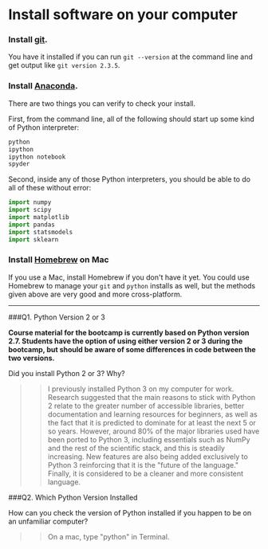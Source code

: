 # Install software on your computer


### Install [git](http://git-scm.com/).

You have it installed if you can run `git --version` at the command
line and get output like `git version 2.3.5`.


### Install [Anaconda](http://continuum.io/downloads).

There are two things you can verify to check your install.

First, from the command line, all of the following should start up
some kind of Python interpreter:

```bash
python
ipython
ipython notebook
spyder
```

Second, inside any of those Python interpreters, you should be able to
do all of these without error:

```python
import numpy
import scipy
import matplotlib
import pandas
import statsmodels
import sklearn
```

### Install [Homebrew](http://brew.sh/) on Mac

If you use a Mac, install Homebrew if you don't
have it yet. You could use Homebrew to manage your `git` and `python`
installs as well, but the methods given above are very good and more
cross-platform.

---

###Q1. Python Version 2 or 3

**Course material for the bootcamp is currently based on Python version 2.7. Students have the option of using either version 2 or 3 during the bootcamp, but should be aware of some differences in code between the two versions.**  

Did you install Python 2 or 3? Why?  

>> I previously installed Python 3 on my computer for work. Research suggested that the main reasons to stick with Python 2 relate to the greater number of accessible libraries, better documentation and learning resources for beginners, as well as the fact that it is predicted to dominate for at least the next 5 or so years. However, around 80% of the major libraries used have been ported to Python 3, including essentials such as NumPy and the rest of the scientific stack, and this is steadily increasing. New features are also being added exclusively to Python 3 reinforcing that it is the "future of the language." Finally, it is considered to be a cleaner and more consistent language.

###Q2. Which Python Version Installed   

How can you check the version of Python installed if you happen to be on an unfamiliar computer?

>> On a mac, type "python" in Terminal.

 


